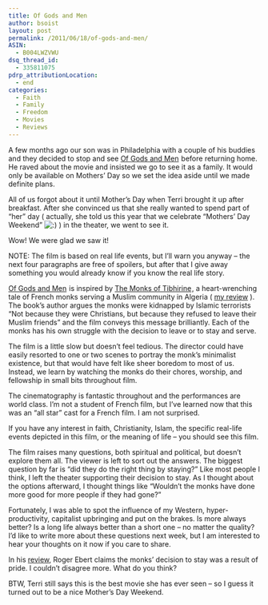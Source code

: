 ```yaml
---
title: Of Gods and Men
author: bsoist
layout: post
permalink: /2011/06/18/of-gods-and-men/
ASIN:
  - B004LWZVWU
dsq_thread_id:
  - 335811075
pdrp_attributionLocation:
  - end
categories:
  - Faith
  - Family
  - Freedom
  - Movies
  - Reviews
---
```

A few months ago our son was in Philadelphia with a couple of his buddies and they decided to stop and see [Of Gods and Men][1]<img style="border: none !important; margin: 0px !important;" alt="" src="http://www.assoc-amazon.com/e/ir?t=&l=as2&o=1&a=B004LWZVWU&camp=217145&creative=399373" width="1" height="1" border="0" /> before returning home. He raved about the movie and insisted we go to see it as a family. It would only be available on Mothers’ Day so we set the idea aside until we made definite plans.

All of us forgot about it until Mother’s Day when Terri brought it up after breakfast. After she convinced us that she really wanted to spend part of “her” day ( actually, she told us this year that we celebrate “Mothers’ Day Weekend” <img src='http://archive.whsjr.soistmann.com/oped/wp-includes/images/smilies/icon_smile.gif' alt=':)' class='wp-smiley' /> ) in the theater, we went to see it.

Wow! We were glad we saw it!

NOTE: The film is based on real life events, but I&#8217;ll warn you anyway &#8211; the next four paragraphs are free of spoilers, but after that I give away something you would already know if you know the real life story.

[Of Gods and Men][1]<img style="border: none !important; margin: 0px !important;" alt="" src="http://www.assoc-amazon.com/e/ir?t=&l=as2&o=1&a=B004LWZVWU&camp=217145&creative=399373" width="1" height="1" border="0" /> is inspired by [The Monks of Tibhirine][2]<img style="border: none !important; margin: 0px !important;" alt="" src="http://www.assoc-amazon.com/e/ir?t=&l=as2&o=1&a=0312302940&camp=217145&creative=399369" width="1" height="1" border="0" />, a heart-wrenching tale of French monks serving a Muslim community in Algeria ( [my review][3] ). The book’s author argues the monks were kidnapped by Islamic terrorists “Not because they were Christians, but because they refused to leave their Muslim friends” and the film conveys this message brilliantly. Each of the monks has his own struggle with the decision to leave or to stay and serve.

The film is a little slow but doesn’t feel tedious. The director could have easily resorted to one or two scenes to portray the monk’s minimalist existence, but that would have felt like sheer boredom to most of us. Instead, we learn by watching the monks do their chores, worship, and fellowship in small bits throughout film.

The cinematography is fantastic throughout and the performances are world class. I’m not a student of French film, but I’ve learned now that this was an “all star” cast for a French film. I am not surprised.

If you have any interest in faith, Christianity, Islam, the specific real-life events depicted in this film, or the meaning of life &#8211; you should see this film.

The film raises many questions, both spiritual and political, but doesn’t explore them all. The viewer is left to sort out the answers. The biggest question by far is “did they do the right thing by staying?” Like most people I think, I left the theater supporting their decision to stay. As I thought about the options afterward, I thought things like “Wouldn’t the monks have done more good for more people if they had gone?”

Fortunately, I was able to spot the influence of my Western, hyper-productivity, capitalist upbringing and put on the brakes. Is more always better? Is a long life always better than a short one &#8211; no matter the quality? I’d like to write more about these questions next week, but I am interested to hear your thoughts on it now if you care to share.

In his [review][4], Roger Ebert claims the monks&#8217; decision to stay was a result of pride. I couldn&#8217;t disagree more. What do you think?

BTW, Terri still says this is the best movie she has ever seen &#8211; so I guess it turned out to be a nice Mother’s Day Weekend.

 [1]: http://www.amazon.com/gp/product/B004LWZVWU/ref=as_li_ss_tl?ie=UTF8&tag=weifyoasme-20&linkCode=as2&camp=217145&creative=399373&creativeASIN=B004LWZVWU
 [2]: http://www.amazon.com/gp/product/0312302940/ref=as_li_ss_tl?ie=UTF8&tag=weifyoasme-20&linkCode=as2&camp=217145&creative=399369&creativeASIN=0312302940
 [3]: http://whsjr.soistmann.com/oped/2011/06/16/the-monks-of-tibhirine/
 [4]: http://rogerebert.suntimes.com/apps/pbcs.dll/article?AID=/20110310/REVIEWS/110319994